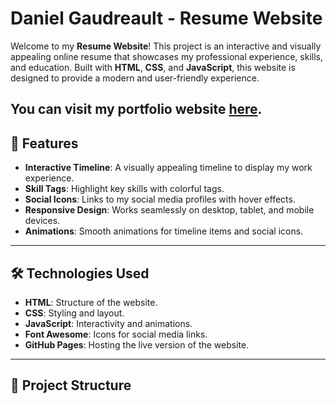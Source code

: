 # Daniel Gaudreault - Resume Website

Welcome to my **Resume Website**! This project is an interactive and visually appealing online resume that showcases my professional experience, skills, and education. Built with **HTML**, **CSS**, and **JavaScript**, this website is designed to provide a modern and user-friendly experience.

You can visit my portfolio website [here](https://danielgaudreault.github.io/DanielsGaudreaultResume/).
---

## 🚀 Features

- **Interactive Timeline**: A visually appealing timeline to display my work experience.
- **Skill Tags**: Highlight key skills with colorful tags.
- **Social Icons**: Links to my social media profiles with hover effects.
- **Responsive Design**: Works seamlessly on desktop, tablet, and mobile devices.
- **Animations**: Smooth animations for timeline items and social icons.

---

## 🛠️ Technologies Used

- **HTML**: Structure of the website.
- **CSS**: Styling and layout.
- **JavaScript**: Interactivity and animations.
- **Font Awesome**: Icons for social media links.
- **GitHub Pages**: Hosting the live version of the website.

---

## 📂 Project Structure
